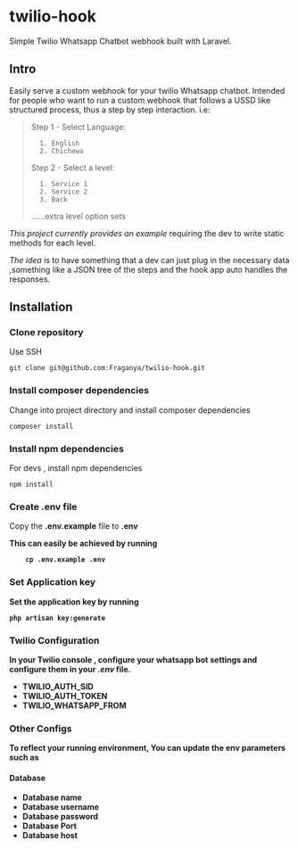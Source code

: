 
# twilio-hook

Simple Twilio Whatsapp Chatbot webhook built with Laravel.

## Intro

Easily serve a custom webhook for your twilio Whatsapp chatbot.
Intended for people who want to run a custom webhook that follows a USSD like structured
process, thus a step by step interaction. i.e:

> Step 1 - Select Language:
> 
>       1. English
>       2. Chichewa
>
> Step 2 - Select a level:
>   
>       1. Service 1
>       2. Service 2
>       3. Back
> 
> ......extra level option sets


*This project currently provides an example* requiring the dev to 
write static methods for each level.

*The idea* is to have something that a dev can just plug in the necessary data
,something like a JSON tree of the steps and the hook app auto handles the responses.


## Installation

### Clone repository
 
 
Use SSH

```
git clone git@github.com:Fraganya/twilio-hook.git
```


### Install composer dependencies
Change into project directory and install composer dependencies
```
composer install
```


### Install npm dependencies
For devs , install npm dependencies
```
npm install
```


### Create .env file
Copy the <b>.env.example</b> file to <b>.env<b>

This can easily be achieved by running
```
    cp .env.example .env
```

### Set Application key

Set the application key by running
```
php artisan key:generate
```

### Twilio Configuration

In your Twilio console , configure your whatsapp bot settings and configure them in your
*.env* file.

- TWILIO_AUTH_SID
- TWILIO_AUTH_TOKEN
- TWILIO_WHATSAPP_FROM


### Other Configs

To reflect your running environment, You can update the env parameters such as

#### Database

- Database name
- Database username
- Database password
- Database Port
- Database host


